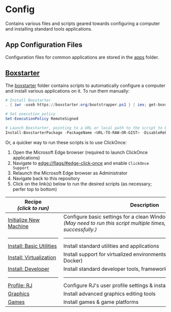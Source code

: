 # Config

Contains various files and scripts geared towards configuring a computer and installing standard tools applications.

## App Configuration Files

Configuration files for common applications are stored in the [apps](./apps) folder.

## [Boxstarter](https://boxstarter.org)

The [boxstarter](./boxstarter) folder contains scripts to automatically configure a computer and install various applications on it. To run them manually:

```powershell
# Install Boxstarter
. { iwr -useb https://boxstarter.org/bootstrapper.ps1 } | iex; get-boxstarter -Force

# Set execution policy
Set-ExecutionPolicy RemoteSigned

# Launch Boxstarter, pointing to a URL or local path to the script to be run
Install-BoxstarterPackage -PackageName <URL-TO-RAW-OR-GIST> -DisableReboots
```

Or, a quicker way to run these scripts is to use ClickOnce:

1. Open the Microsoft Edge browser (required to launch ClickOnce applications)
2. Navigate to [edge://flags/#edge-click-once](edge://flags/#edge-click-once) and enable `ClickOnce Support`
3. Relaunch the Microsoft Edge browser as Administrator
4. Navigate back to this repository
5. Click on the link(s) below to run the desired scripts (as necessary; perfer top to bottom)

| Recipe<br/>_(click to run)_                                                                                                                                  | Description                                                                                                                                        |
| ------------------------------------------------------------------------------------------------------------------------------------------------------------ | -------------------------------------------------------------------------------------------------------------------------------------------------- |
| [Initialize New Machine](http://boxstarter.org/package/url?https://raw.githubusercontent.com/TaffarelJr/config/main/boxstarter/Initialize.ps1)               | Configure basic settings for a clean Windows 10 installation<br />_(May need to run this script multiple times, until it completes successfully.)_ |
| ──────────────                                                                                                                                               | ─────────────────────────────────────────────                                                                                                      |
| [Install: Basic Utilities](http://boxstarter.org/package/url?https://raw.githubusercontent.com/TaffarelJr/config/main/boxstarter/Install-BasicUtilities.ps1) | Install standard utilities and applications                                                                                                        |
| [Install: Virtualization](http://boxstarter.org/package/url?https://raw.githubusercontent.com/TaffarelJr/config/main/boxstarter/Install-Virtualization.ps1)  | Install support for virtualized environments (Hyper-V, WSL, Docker)                                                                                |
| [Install: Developer](http://boxstarter.org/package/url?https://raw.githubusercontent.com/TaffarelJr/config/main/boxstarter/Install-Developer.ps1)            | Install standard developer tools, frameworks, SDKs, and IDEs                                                                                       |
| ──────────────                                                                                                                                               | ─────────────────────────────────────────────                                                                                                      |
| [Profile: RJ](http://boxstarter.org/package/url?https://raw.githubusercontent.com/TaffarelJr/config/main/boxstarter/Profile-RJ.ps1)                          | Configure RJ's user profile settings & install preferred applications                                                                              |
| [Graphics](http://boxstarter.org/package/url?https://raw.githubusercontent.com/TaffarelJr/config/main/boxstarter/Graphics.ps1)                               | Install advanced graphics editing tools                                                                                                            |
| [Games](http://boxstarter.org/package/url?https://raw.githubusercontent.com/TaffarelJr/config/main/boxstarter/Games.ps1)                                     | Install games & game platforms                                                                                                                     |
